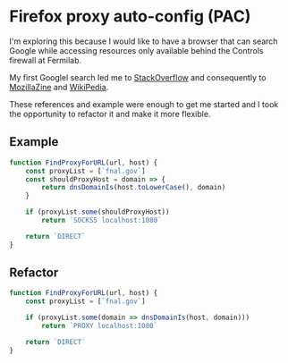 # Firefox proxy auto-config (PAC)

I'm exploring this because I would like to have a browser that can search Google while accessing resources only available behind the Controls firewall at Fermilab.

My first Googlel search led me to [StackOverflow](https://superuser.com/questions/929861/how-to-enable-a-proxy-in-firefox-only-for-some-urls-and-not-for-every-page-i-vis) and consequently to [MozillaZine](http://forums.mozillazine.org/viewtopic.php?f=38&t=281605) and [WikiPedia](https://en.wikipedia.org/wiki/Proxy_auto-config).

These references and example were enough to get me started and I took the opportunity to refactor it and make it more flexible.

## Example

```javascript
function FindProxyForURL(url, host) {
    const proxyList = [`fnal.gov`]
    const shouldProxyHost = domain => {
        return dnsDomainIs(host.toLowerCase(), domain)
    }

    if (proxyList.some(shouldProxyHost))
        return `SOCKS5 localhost:1080`

    return `DIRECT`
}
```

## Refactor

```javascript
function FindProxyForURL(url, host) {
    const proxyList = [`fnal.gov`]

    if (proxyList.some(domain => dnsDomainIs(host, domain)))
        return `PROXY localhost:1080`

    return `DIRECT`
}
```
